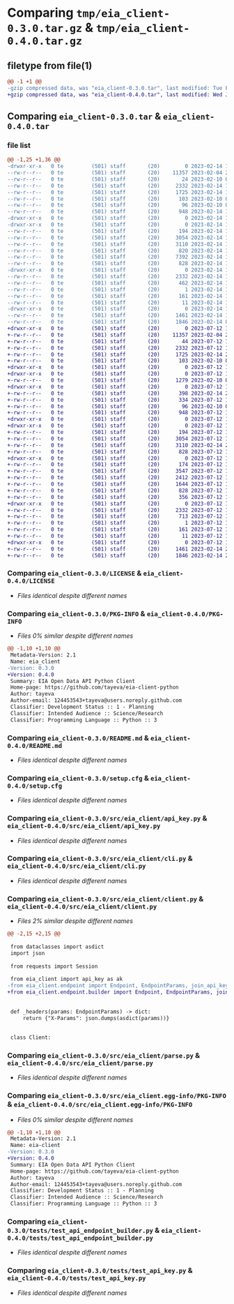 # Comparing `tmp/eia_client-0.3.0.tar.gz` & `tmp/eia_client-0.4.0.tar.gz`

## filetype from file(1)

```diff
@@ -1 +1 @@
-gzip compressed data, was "eia_client-0.3.0.tar", last modified: Tue Feb 14 19:54:40 2023, max compression
+gzip compressed data, was "eia_client-0.4.0.tar", last modified: Wed Jul 12 17:29:57 2023, max compression
```

## Comparing `eia_client-0.3.0.tar` & `eia_client-0.4.0.tar`

### file list

```diff
@@ -1,25 +1,36 @@
-drwxr-xr-x   0 te         (501) staff       (20)        0 2023-02-14 19:54:40.798858 eia_client-0.3.0/
--rw-r--r--   0 te         (501) staff       (20)    11357 2023-02-04 20:51:40.000000 eia_client-0.3.0/LICENSE
--rw-r--r--   0 te         (501) staff       (20)       24 2023-02-10 01:33:54.000000 eia_client-0.3.0/MANIFEST.in
--rw-r--r--   0 te         (501) staff       (20)     2332 2023-02-14 19:54:40.798965 eia_client-0.3.0/PKG-INFO
--rw-r--r--   0 te         (501) staff       (20)     1725 2023-02-14 19:54:04.000000 eia_client-0.3.0/README.md
--rw-r--r--   0 te         (501) staff       (20)      103 2023-02-10 01:33:54.000000 eia_client-0.3.0/README.rst
--rw-r--r--   0 te         (501) staff       (20)       96 2023-02-10 01:33:54.000000 eia_client-0.3.0/pyproject.toml
--rw-r--r--   0 te         (501) staff       (20)      948 2023-02-14 19:54:40.799446 eia_client-0.3.0/setup.cfg
-drwxr-xr-x   0 te         (501) staff       (20)        0 2023-02-14 19:54:40.790913 eia_client-0.3.0/src/
-drwxr-xr-x   0 te         (501) staff       (20)        0 2023-02-14 19:54:40.796217 eia_client-0.3.0/src/eia_client/
--rw-r--r--   0 te         (501) staff       (20)      194 2023-02-14 19:21:56.000000 eia_client-0.3.0/src/eia_client/__init__.py
--rw-r--r--   0 te         (501) staff       (20)     3054 2023-02-14 18:35:28.000000 eia_client-0.3.0/src/eia_client/api_key.py
--rw-r--r--   0 te         (501) staff       (20)     3110 2023-02-14 19:27:55.000000 eia_client-0.3.0/src/eia_client/cli.py
--rw-r--r--   0 te         (501) staff       (20)      820 2023-02-14 19:27:55.000000 eia_client-0.3.0/src/eia_client/client.py
--rw-r--r--   0 te         (501) staff       (20)     7392 2023-02-14 19:46:54.000000 eia_client-0.3.0/src/eia_client/endpoint.py
--rw-r--r--   0 te         (501) staff       (20)      828 2023-02-14 19:46:32.000000 eia_client-0.3.0/src/eia_client/parse.py
-drwxr-xr-x   0 te         (501) staff       (20)        0 2023-02-14 19:54:40.797637 eia_client-0.3.0/src/eia_client.egg-info/
--rw-r--r--   0 te         (501) staff       (20)     2332 2023-02-14 19:54:40.000000 eia_client-0.3.0/src/eia_client.egg-info/PKG-INFO
--rw-r--r--   0 te         (501) staff       (20)      462 2023-02-14 19:54:40.000000 eia_client-0.3.0/src/eia_client.egg-info/SOURCES.txt
--rw-r--r--   0 te         (501) staff       (20)        1 2023-02-14 19:54:40.000000 eia_client-0.3.0/src/eia_client.egg-info/dependency_links.txt
--rw-r--r--   0 te         (501) staff       (20)      161 2023-02-14 19:54:40.000000 eia_client-0.3.0/src/eia_client.egg-info/requires.txt
--rw-r--r--   0 te         (501) staff       (20)       11 2023-02-14 19:54:40.000000 eia_client-0.3.0/src/eia_client.egg-info/top_level.txt
-drwxr-xr-x   0 te         (501) staff       (20)        0 2023-02-14 19:54:40.798355 eia_client-0.3.0/tests/
--rw-r--r--   0 te         (501) staff       (20)     1461 2023-02-14 19:22:24.000000 eia_client-0.3.0/tests/test_api_endpoint_builder.py
--rw-r--r--   0 te         (501) staff       (20)     1846 2023-02-14 04:25:57.000000 eia_client-0.3.0/tests/test_api_key.py
+drwxr-xr-x   0 te         (501) staff       (20)        0 2023-07-12 17:29:57.495782 eia_client-0.4.0/
+-rw-r--r--   0 te         (501) staff       (20)    11357 2023-02-04 20:51:40.000000 eia_client-0.4.0/LICENSE
+-rw-r--r--   0 te         (501) staff       (20)       44 2023-07-12 17:21:42.000000 eia_client-0.4.0/MANIFEST.in
+-rw-r--r--   0 te         (501) staff       (20)     2332 2023-07-12 17:29:57.496159 eia_client-0.4.0/PKG-INFO
+-rw-r--r--   0 te         (501) staff       (20)     1725 2023-02-14 20:04:30.000000 eia_client-0.4.0/README.md
+-rw-r--r--   0 te         (501) staff       (20)      103 2023-02-10 01:33:54.000000 eia_client-0.4.0/README.rst
+drwxr-xr-x   0 te         (501) staff       (20)        0 2023-07-12 17:29:57.478025 eia_client-0.4.0/docs/
+drwxr-xr-x   0 te         (501) staff       (20)        0 2023-07-12 17:29:57.482954 eia_client-0.4.0/docs/source/
+-rw-r--r--   0 te         (501) staff       (20)     1279 2023-02-10 01:33:54.000000 eia_client-0.4.0/docs/source/conf.py
+drwxr-xr-x   0 te         (501) staff       (20)        0 2023-07-12 17:29:57.483747 eia_client-0.4.0/examples/
+-rw-r--r--   0 te         (501) staff       (20)      398 2023-02-14 20:04:30.000000 eia_client-0.4.0/examples/example_elec_retail_sales.py
+-rw-r--r--   0 te         (501) staff       (20)      334 2023-07-12 17:05:45.000000 eia_client-0.4.0/examples/example_total_energy.py
+-rw-r--r--   0 te         (501) staff       (20)       96 2023-02-10 01:33:54.000000 eia_client-0.4.0/pyproject.toml
+-rw-r--r--   0 te         (501) staff       (20)      948 2023-07-12 17:29:57.498134 eia_client-0.4.0/setup.cfg
+drwxr-xr-x   0 te         (501) staff       (20)        0 2023-07-12 17:29:57.478743 eia_client-0.4.0/src/
+drwxr-xr-x   0 te         (501) staff       (20)        0 2023-07-12 17:29:57.487354 eia_client-0.4.0/src/eia_client/
+-rw-r--r--   0 te         (501) staff       (20)      194 2023-07-12 17:21:42.000000 eia_client-0.4.0/src/eia_client/__init__.py
+-rw-r--r--   0 te         (501) staff       (20)     3054 2023-07-12 17:06:55.000000 eia_client-0.4.0/src/eia_client/api_key.py
+-rw-r--r--   0 te         (501) staff       (20)     3110 2023-02-14 20:04:30.000000 eia_client-0.4.0/src/eia_client/cli.py
+-rw-r--r--   0 te         (501) staff       (20)      828 2023-07-12 17:21:42.000000 eia_client-0.4.0/src/eia_client/client.py
+drwxr-xr-x   0 te         (501) staff       (20)        0 2023-07-12 17:29:57.493967 eia_client-0.4.0/src/eia_client/endpoint/
+-rw-r--r--   0 te         (501) staff       (20)      174 2023-07-12 17:21:42.000000 eia_client-0.4.0/src/eia_client/endpoint/__init__.py
+-rw-r--r--   0 te         (501) staff       (20)     3547 2023-07-12 17:21:42.000000 eia_client-0.4.0/src/eia_client/endpoint/builder.py
+-rw-r--r--   0 te         (501) staff       (20)     2412 2023-07-12 17:21:42.000000 eia_client-0.4.0/src/eia_client/endpoint/electricity_retail_sales.py
+-rw-r--r--   0 te         (501) staff       (20)     1644 2023-07-12 17:21:42.000000 eia_client-0.4.0/src/eia_client/endpoint/total_energy.py
+-rw-r--r--   0 te         (501) staff       (20)      828 2023-07-12 17:08:09.000000 eia_client-0.4.0/src/eia_client/parse.py
+-rw-r--r--   0 te         (501) staff       (20)      356 2023-07-12 17:21:42.000000 eia_client-0.4.0/src/eia_client/utils.py
+drwxr-xr-x   0 te         (501) staff       (20)        0 2023-07-12 17:29:57.490643 eia_client-0.4.0/src/eia_client.egg-info/
+-rw-r--r--   0 te         (501) staff       (20)     2332 2023-07-12 17:29:57.000000 eia_client-0.4.0/src/eia_client.egg-info/PKG-INFO
+-rw-r--r--   0 te         (501) staff       (20)      713 2023-07-12 17:29:57.000000 eia_client-0.4.0/src/eia_client.egg-info/SOURCES.txt
+-rw-r--r--   0 te         (501) staff       (20)        1 2023-07-12 17:29:57.000000 eia_client-0.4.0/src/eia_client.egg-info/dependency_links.txt
+-rw-r--r--   0 te         (501) staff       (20)      161 2023-07-12 17:29:57.000000 eia_client-0.4.0/src/eia_client.egg-info/requires.txt
+-rw-r--r--   0 te         (501) staff       (20)       11 2023-07-12 17:29:57.000000 eia_client-0.4.0/src/eia_client.egg-info/top_level.txt
+drwxr-xr-x   0 te         (501) staff       (20)        0 2023-07-12 17:29:57.495201 eia_client-0.4.0/tests/
+-rw-r--r--   0 te         (501) staff       (20)     1461 2023-02-14 20:04:30.000000 eia_client-0.4.0/tests/test_api_endpoint_builder.py
+-rw-r--r--   0 te         (501) staff       (20)     1846 2023-02-14 20:04:30.000000 eia_client-0.4.0/tests/test_api_key.py
```

### Comparing `eia_client-0.3.0/LICENSE` & `eia_client-0.4.0/LICENSE`

 * *Files identical despite different names*

### Comparing `eia_client-0.3.0/PKG-INFO` & `eia_client-0.4.0/PKG-INFO`

 * *Files 0% similar despite different names*

```diff
@@ -1,10 +1,10 @@
 Metadata-Version: 2.1
 Name: eia_client
-Version: 0.3.0
+Version: 0.4.0
 Summary: EIA Open Data API Python Client
 Home-page: https://github.com/tayeva/eia-client-python
 Author: tayeva
 Author-email: 124453543+tayeva@users.noreply.github.com
 Classifier: Development Status :: 1 - Planning
 Classifier: Intended Audience :: Science/Research
 Classifier: Programming Language :: Python :: 3
```

### Comparing `eia_client-0.3.0/README.md` & `eia_client-0.4.0/README.md`

 * *Files identical despite different names*

### Comparing `eia_client-0.3.0/setup.cfg` & `eia_client-0.4.0/setup.cfg`

 * *Files identical despite different names*

### Comparing `eia_client-0.3.0/src/eia_client/api_key.py` & `eia_client-0.4.0/src/eia_client/api_key.py`

 * *Files identical despite different names*

### Comparing `eia_client-0.3.0/src/eia_client/cli.py` & `eia_client-0.4.0/src/eia_client/cli.py`

 * *Files identical despite different names*

### Comparing `eia_client-0.3.0/src/eia_client/client.py` & `eia_client-0.4.0/src/eia_client/client.py`

 * *Files 2% similar despite different names*

```diff
@@ -2,15 +2,15 @@
 
 from dataclasses import asdict
 import json
 
 from requests import Session
 
 from eia_client import api_key as ak
-from eia_client.endpoint import Endpoint, EndpointParams, join_api_key
+from eia_client.endpoint.builder import Endpoint, EndpointParams, join_api_key
 
 
 def _headers(params: EndpointParams) -> dict:
     return {"X-Params": json.dumps(asdict(params))}
 
 
 class Client:
```

### Comparing `eia_client-0.3.0/src/eia_client/parse.py` & `eia_client-0.4.0/src/eia_client/parse.py`

 * *Files identical despite different names*

### Comparing `eia_client-0.3.0/src/eia_client.egg-info/PKG-INFO` & `eia_client-0.4.0/src/eia_client.egg-info/PKG-INFO`

 * *Files 0% similar despite different names*

```diff
@@ -1,10 +1,10 @@
 Metadata-Version: 2.1
 Name: eia-client
-Version: 0.3.0
+Version: 0.4.0
 Summary: EIA Open Data API Python Client
 Home-page: https://github.com/tayeva/eia-client-python
 Author: tayeva
 Author-email: 124453543+tayeva@users.noreply.github.com
 Classifier: Development Status :: 1 - Planning
 Classifier: Intended Audience :: Science/Research
 Classifier: Programming Language :: Python :: 3
```

### Comparing `eia_client-0.3.0/tests/test_api_endpoint_builder.py` & `eia_client-0.4.0/tests/test_api_endpoint_builder.py`

 * *Files identical despite different names*

### Comparing `eia_client-0.3.0/tests/test_api_key.py` & `eia_client-0.4.0/tests/test_api_key.py`

 * *Files identical despite different names*

